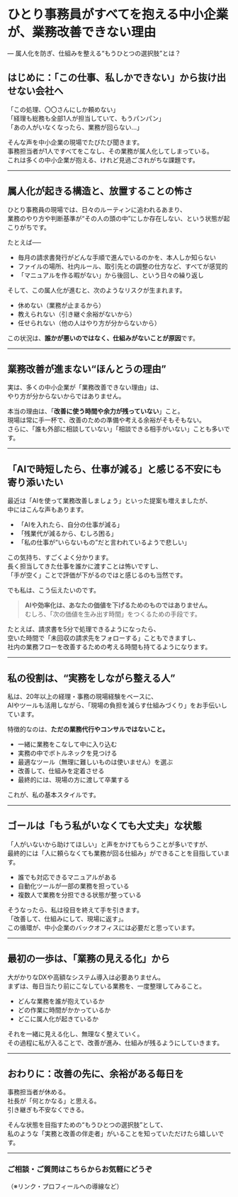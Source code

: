 # ひとり事務員がすべてを抱える中小企業が、業務改善できない理由
― 属人化を防ぎ、仕組みを整える“もうひとつの選択肢”とは？

## はじめに：「この仕事、私しかできない」から抜け出せない会社へ

「この処理、〇〇さんにしか頼めない」  
「経理も総務も全部1人が担当していて、もうパンパン」  
「あの人がいなくなったら、業務が回らない…」

そんな声を中小企業の現場でたびたび聞きます。  
事務担当者が1人ですべてをこなし、その業務が属人化してしまっている。  
これは多くの中小企業が抱える、けれど見過ごされがちな課題です。

---

## 属人化が起きる構造と、放置することの怖さ

ひとり事務員の現場では、日々のルーティンに追われるあまり、  
業務のやり方や判断基準が“その人の頭の中”にしか存在しない、という状態が起こりがちです。

たとえば──  
- 毎月の請求書発行がどんな手順で進んでいるのかを、本人しか知らない  
- ファイルの場所、社内ルール、取引先との調整の仕方など、すべてが感覚的  
- 「マニュアルを作る暇がない」から後回し、という日々の繰り返し

そして、この属人化が進むと、次のようなリスクが生まれます。

- 休めない（業務が止まるから）
- 教えられない（引き継ぐ余裕がないから）
- 任せられない（他の人はやり方が分からないから）

この状況は、**誰かが悪いのではなく、仕組みがないことが原因**です。

---

## 業務改善が進まない“ほんとうの理由”

実は、多くの中小企業が「業務改善できない理由」は、  
やり方が分からないからではありません。

本当の理由は、「**改善に使う時間や余力が残っていない**」こと。  
現場は常に手一杯で、改善のための準備や考える余裕がそもそもない。  
さらに、「誰も外部に相談していない」「相談できる相手がいない」ことも多いです。

---

## 「AIで時短したら、仕事が減る」と感じる不安にも寄り添いたい

最近は「AIを使って業務改善しましょう」といった提案も増えましたが、  
中にはこんな声もあります。

- 「AIを入れたら、自分の仕事が減る」
- 「残業代が減るから、むしろ困る」
- 「私の仕事が“いらないもの”だと言われているようで悲しい」

この気持ち、すごくよく分かります。  
長く担当してきた仕事を誰かに渡すことは怖いですし、  
「手が空く」ことで評価が下がるのではと感じるのも当然です。

でも私は、こう伝えたいのです。

> **AIや効率化は、あなたの価値を下げるためのものではありません。**  
> むしろ、「次の価値を生み出す時間」をつくるための手段です。

たとえば、請求書を5分で処理できるようになったら、  
空いた時間で「未回収の請求先をフォローする」こともできますし、  
社内の業務フローを改善するための考える時間も持てるようになります。

---

## 私の役割は、“実務をしながら整える人”

私は、20年以上の経理・事務の現場経験をベースに、  
AIやツールも活用しながら、「現場の負担を減らす仕組みづくり」をお手伝いしています。

特徴的なのは、**ただの業務代行やコンサルではないこと。**

- 一緒に業務をこなして中に入り込む  
- 実務の中でボトルネックを見つける  
- 最適なツール（無理に難しいものは使いません）を選ぶ  
- 改善して、仕組みを定着させる  
- 最終的には、現場の方に渡して卒業する

これが、私の基本スタイルです。

---

## ゴールは「もう私がいなくても大丈夫」な状態

「人がいないから助けてほしい」と声をかけてもらうことが多いですが、  
最終的には「人に頼らなくても業務が回る仕組み」ができることを目指しています。

- 誰でも対応できるマニュアルがある  
- 自動化ツールが一部の業務を担っている  
- 複数人で業務を分担できる状態が整っている

そうなったら、私は役目を終えて手を引きます。  
「改善して、仕組みにして、現場に返す」。  
この循環が、中小企業のバックオフィスには必要だと思っています。

---

## 最初の一歩は、「業務の見える化」から

大がかりなDXや高額なシステム導入は必要ありません。  
まずは、毎日当たり前にこなしている業務を、一度整理してみること。

- どんな業務を誰が抱えているか  
- どの作業に時間がかかっているか  
- どこに属人化が起きているか

それを一緒に見える化し、無理なく整えていく。  
その過程に私が入ることで、改善が進み、仕組みが残るようにしていきます。

---

## おわりに：改善の先に、余裕がある毎日を

事務担当者が休める。  
社長が「何とかなる」と思える。  
引き継ぎも不安なくできる。

そんな状態を目指すための“もうひとつの選択肢”として、  
私のような「実務と改善の伴走者」がいることを知っていただけたら嬉しいです。

---

### ご相談・ご質問はこちらからお気軽にどうぞ  
（※リンク・プロフィールへの導線など）
